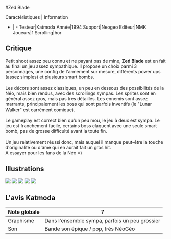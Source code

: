 #Zed Blade

Caractéristiques | Information
- | -
Testeur|Katmoda
Année|1994
Support|Neogeo
Editeur|NMK
Joueurs|1
Scrolling|hor

## Critique
Petit shoot assez peu connu et ne payant pas de mine, <b>Zed Blade</b> est en fait au final un jeu assez sympathique. Il propose un choix parmi 3 personnages, une config de l'armement sur mesure, différents power ups (assez simples) et plusieurs smart bombs.<br/><br/>Les décors sont assez classiques, un peu en dessous des possibilités de la Néo, mais bien rendus, avec des scrollings sympas. Les sprites sont en général assez gros, mais pas très détaillés. Les ennemis sont assez marrants, principalement les boss qui sont parfois inventifs (le "Lunar Walker" est carrément comique).<br/><br/>Le gameplay est correct bien qu'un peu mou, le jeu à deux est sympa. Le jeu est franchement facile, certains boss claquent avec une seule smart bomb, pas de grosse difficulté avant la toute fin.<br/><br/>Un jeu relativement réussi donc, mais auquel il manque peut-être la touche d'originalité ou d'âme qui en aurait fait un gros hit.<br/>A essayer pour les fans de la Néo =)

## Illustrations
![](http://www.shmup.com/images/thumbs/zedblade.gif)
![](http://www.shmup.com/images/thumbs/zedblade-2.gif)
![](http://www.shmup.com/images/thumbs/)
![](http://www.shmup.com/images/thumbs/)
![](http://www.shmup.com/images/thumbs/)

## L'avis Katmoda
Note globale|7
-|-
Graphisme|Dans l'ensemble sympa, parfois un peu grossier
Son|Bande son épique / pop, très NéoGéo
